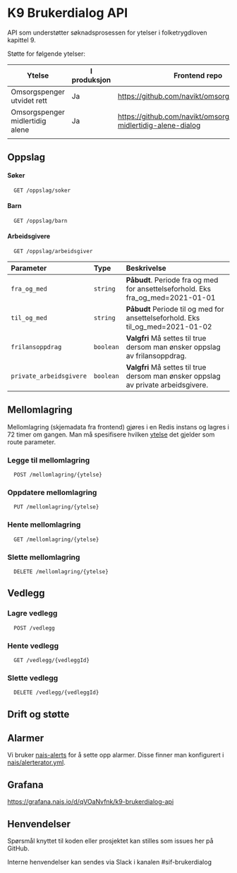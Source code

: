 # K9 Brukerdialog API

API som understøtter søknadsprosessen for ytelser i folketrygdloven kapittel 9.

Støtte for følgende ytelser:

| Ytelse | I produksjon | Frontend repo |
|---|--| --|
| Omsorgspenger utvidet rett | Ja | https://github.com/navikt/omsorgspengesoknad |
| Omsorgspenger midlertidig alene | Ja | https://github.com/navikt/omsorgspenger-midlertidig-alene-dialog |
| | | |

## Oppslag

#### Søker

```
  GET /oppslag/soker
```

#### Barn

```
  GET /oppslag/barn
```

#### Arbeidsgivere

```
  GET /oppslag/arbeidsgiver
```

| Parameter | Type     | Beskrivelse                |
| :-------- | :------- | :------------------------- |
| `fra_og_med` | `string` | **Påbudt**. Periode fra og med for ansettelseforhold. Eks fra_og_med=2021-01-01 |
| `til_og_med` | `string` | **Påbudt** Periode til og med for ansettelseforhold. Eks til_og_med=2021-01-02 |
| `frilansoppdrag` | `boolean` | **Valgfri** Må settes til true dersom man ønsker oppslag av frilansoppdrag.|
| `private_arbeidsgivere` | `boolean` | **Valgfri**  Må settes til true dersom man ønsker oppslag av private arbeidsgivere.|


## Mellomlagring
Mellomlagring (skjemadata fra frontend) gjøres i en Redis instans og lagres i 72 timer om gangen. Man må spesifisere
hvilken [ytelse](src/main/kotlin/no/nav/k9brukerdialogapi/ytelse/Ytelse.kt) det gjelder som route parameter. 

### Legge til mellomlagring 
```
  POST /mellomlagring/{ytelse}
```
### Oppdatere mellomlagring 
```
  PUT /mellomlagring/{ytelse}
```
### Hente mellomlagring 
```
  GET /mellomlagring/{ytelse}
```
### Slette mellomlagring 
```
  DELETE /mellomlagring/{ytelse}
```

## Vedlegg

### Lagre vedlegg
```
  POST /vedlegg
```
### Hente vedlegg
```
  GET /vedlegg/{vedleggId}
```
### Slette vedlegg
```
  DELETE /vedlegg/{vedleggId}
```

## Drift og støtte

## Alarmer
Vi bruker [nais-alerts](https://doc.nais.io/observability/alerts) for å sette opp alarmer. Disse finner man konfigurert i [nais/alerterator.yml](nais/alerterator.yml).

## Grafana
https://grafana.nais.io/d/qVOaNvfnk/k9-brukerdialog-api

## Henvendelser
Spørsmål knyttet til koden eller prosjektet kan stilles som issues her på GitHub.

Interne henvendelser kan sendes via Slack i kanalen #sif-brukerdialog
